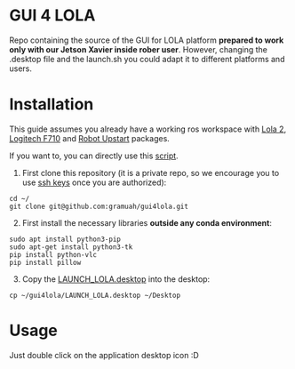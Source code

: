# GUI 4 LOLA
Repo containing the source of the GUI for LOLA platform **prepared to work only with our Jetson Xavier inside rober user**. However, changing the .desktop file and the launch.sh you could adapt it to different platforms and users.

# Installation

This guide assumes you already have a working ros workspace with [Lola 2](https://github.com/gramuah/lola2), [Logitech F710](https://github.com/husarion/logitech_f710_ros) and [Robot Upstart](https://roboticsbackend.com/make-ros-launch-start-on-boot-with-robot_upstart/) packages.

If you want to, you can directly use this [script](install_gui4lola.sh).

1. First clone this repository (it is a private repo, so we encourage you to use [ssh keys](https://docs.github.com/es/authentication/connecting-to-github-with-ssh) once you are authorized):

```shell
cd ~/
git clone git@github.com:gramuah/gui4lola.git
```

2. First install the necessary libraries **outside any conda environment**:

```shell
sudo apt install python3-pip
sudo apt-get install python3-tk
pip install python-vlc
pip install pillow
```

3. Copy the [LAUNCH_LOLA.desktop](LAUNCH_LOLA.desktop) into the desktop:
```shell
cp ~/gui4lola/LAUNCH_LOLA.desktop ~/Desktop
```

# Usage

Just double click on the application desktop icon :D
